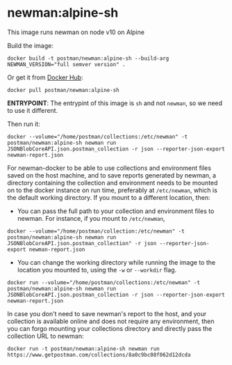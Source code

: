 # newman:alpine-sh

This image runs newman on node v10 on Alpine

Build the image:

```terminal
docker build -t postman/newman:alpine-sh --build-arg NEWMAN_VERSION="full semver version" .
```

Or get it from [Docker Hub](https://registry.hub.docker.com/u/postman/newman/):

```terminal
docker pull postman/newman:alpine-sh
```

**ENTRYPOINT**: The entrypint of this image is `sh` and not ``newman``, so we need to use it different.


Then run it:

```terminal
docker --volume="/home/postman/collections:/etc/newman" -t postman/newman:alpine-sh newman run JSONBlobCoreAPI.json.postman_collection -r json --reporter-json-export newman-report.json
```
For newman-docker to be able to use collections and environment files saved on the host machine, and to save reports generated by newman, a directory containing the collection and environment needs to be mounted on to the docker instance on run time, preferably at `/etc/newman`, which is the default working directory. If you mount to a different location, then:
  - You can pass the full path to your collection and environment files to newman. For instance, if you mount to `/etc/newman`,

```terminal
docker --volume="/home/postman/collection:/etc/newman" -t postman/newman:alpine-sh newman run JSONBlobCoreAPI.json.postman_collection" -r json --reporter-json-export newman-report.json
```
  - You can change the working directory while running the image to the location you mounted to, using the `-w` or `--workdir` flag.

```terminal
docker run --volume="/home/postman/collections:/etc/newman" -t postman/newman:alpine-sh newman run JSONBlobCoreAPI.json.postman_collection -r json --reporter-json-export newman-report.json
```

In case you don't need to save newman's report to the host, and your collection is available online and does not require any environment, then you can forgo mounting your collections directory and directly pass the collection URL to newman:

```terminal
docker run -t postman/newman:alpine-sh newman run https://www.getpostman.com/collections/8a0c9bc08f062d12dcda
```
